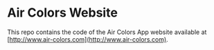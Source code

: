 # Air Colors Website

This repo contains the code of the Air Colors App website available at [http://www.air-colors.com](http://www.air-colors.com).
